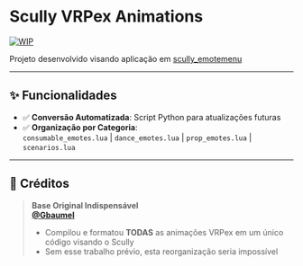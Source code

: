 # Scully VRPex Animations  
[![WIP](https://img.shields.io/badge/Status-Work%20in%20Progress-orange)](https://github.com/2dbueno/scully-vrpex-animations)

Projeto desenvolvido visando aplicação em [scully_emotemenu](https://github.com/Scullyy/scully_emotemenu)

---
## ✨ Funcionalidades  
- ✅ **Conversão Automatizada**: Script Python para atualizações futuras  
- ✅ **Organização por Categoria**:  
  `consumable_emotes.lua` | `dance_emotes.lua` | `prop_emotes.lua` | `scenarios.lua`

---
## 🙌 Créditos

> **Base Original Indispensável**  
> **[@Gbaumel](https://github.com/Gbaumel/animacoes_convertidas_qb)**  
> - Compilou e formatou **TODAS** as animações VRPex em um único código visando o Scully  
> - Sem esse trabalho prévio, esta reorganização seria impossível  
